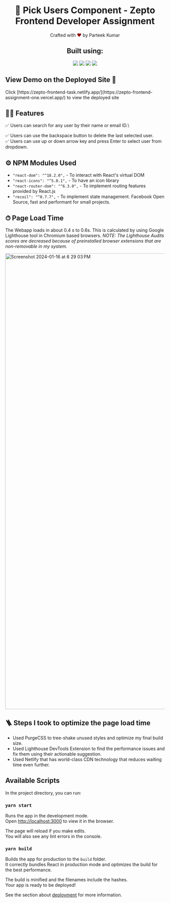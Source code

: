 <h1 align="center">
    🚀 Pick Users Component - Zepto Frontend Developer Assignment
</h1>

<p align="center">
Crafted with <span style="color: #8b0000;">&hearts;</span> by Parteek Kumar
</p>

<h2 align="center">Built using: </h2>
<p align="center">
    <img src="https://img.shields.io/badge/React-20232A?style=for-the-badge&logo=react&logoColor=61DAFB" />
    <img src="https://img.shields.io/badge/Tailwind_CSS-38B2AC?style=for-the-badge&logo=tailwind-css&logoColor=white" />
    <img src="https://img.shields.io/badge/TypeScript-007ACC?style=for-the-badge&logo=typescript&logoColor=white" />
    <img src="https://img.shields.io/badge/Jest-C21325?style=for-the-badge&logo=jest&logoColor=white" />
</p>

## View Demo on the Deployed Site 🚀

<p>Click [https://zepto-frontend-task.netlify.app/](https://zepto-frontend-assignment-one.vercel.app/) to view the deployed site</p>

## 👨‍💻 Features

:white_check_mark: Users can search for any user by their name or email ID.\

<!-- :white_check_mark: Users can remove the selected users by clicking the X icon.\ -->

:white_check_mark: Users can use the backspace button to delete the last selected user.\
:white_check_mark: Users can use up or down arrow key and press Enter to select user from dropdown.

## ⚙️ NPM Modules Used

- `"react-dom": "^18.2.0",` - To interact with React's virtual DOM
- `"react-icons": "^5.0.1",` - To have an icon library
- `"react-router-dom": "^6.3.0",` - To implement routing features provided by React.js
- `"recoil": "^0.7.7",` - To implement state management. Facebook Open Source, fast and performant for small projects.

## ⏱ Page Load Time

The Webapp loads in about 0.4 s to 0.6s. This is calculated by using Google Lighthouse tool in Chromium based browsers.
_NOTE: The Lighthouse Audits scores are decreased because of preinstalled browser extensions that are non-removable in my system._

<img width="1440" alt="Screenshot 2024-01-16 at 6 29 03 PM" src="https://github.com/KG-1510/zepto-frontend-task/assets/60519359/b264e6f0-d93b-4f28-8ec7-685cf31f643a">

## 🪜 Steps I took to optimize the page load time

- Used PurgeCSS to tree-shake unused styles and optimize my final build size.
- Used Lighthouse DevTools Extension to find the performance issues and fix them using their actionable suggestion.
- Used Netlify that has world-class CDN technology that reduces waiting time even further.

## Available Scripts

In the project directory, you can run:

### `yarn start`

Runs the app in the development mode.\
Open [http://localhost:3000](http://localhost:3000) to view it in the browser.

The page will reload if you make edits.\
You will also see any lint errors in the console.

### `yarn build`

Builds the app for production to the `build` folder.\
It correctly bundles React in production mode and optimizes the build for the best performance.

The build is minified and the filenames include the hashes.\
Your app is ready to be deployed!

See the section about [deployment](https://facebook.github.io/create-react-app/docs/deployment) for more information.
